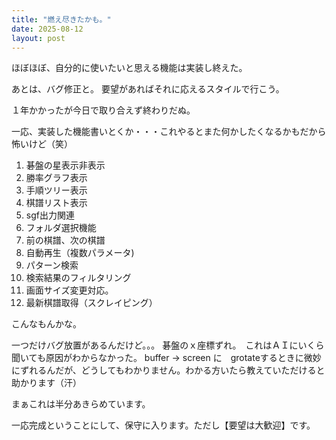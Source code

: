 ```yaml
---
title: "燃え尽きたかも。"
date: 2025-08-12
layout: post
---
```


ほぼほぼ、自分的に使いたいと思える機能は実装し終えた。

あとは、バグ修正と。
要望があればそれに応えるスタイルで行こう。

１年かかったが今日で取り合えず終わりだぬ。

一応、実装した機能書いとくか・・・これやるとまた何かしたくなるかもだから怖いけど（笑）

1. 碁盤の星表示非表示
3. 勝率グラフ表示
4. 手順ツリー表示
5. 棋譜リスト表示
6. sgf出力関連
7. フォルダ選択機能
8. 前の棋譜、次の棋譜
9. 自動再生（複数パラメータ)
10. パターン検索
11. 検索結果のフィルタリング
12. 画面サイズ変更対応。
13. 最新棋譜取得（スクレイピング）

こんなもんかな。

一つだけバグ放置があるんだけど。。。
碁盤のｘ座標ずれ。　これはＡＩにいくら聞いても原因がわからなかった。
buffer -> screen に　grotateするときに微妙にずれるんだが、どうしてもわかりません。わかる方いたら教えていただけると助かります（汗）

まぁこれは半分あきらめています。

一応完成ということにして、保守に入ります。ただし【要望は大歓迎】です。


